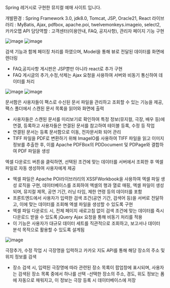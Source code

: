 Spring 레거시로 구현한 뮤지컬 예매 사이트 입니다.

개발환경 : Spring Framework 3.0, jdk8.0, Tomcat, JSP, Oracle21, React
  라이브러리 : MyBatis, Ajax, pdfbox, apache.poi, twelvemonkeys.imageio, select2, 카카오맵 API
담당역할 : 고객센터(이용안내, FAQ, 공지사항), 관리자 페이지 기능 구현

![image](https://github.com/user-attachments/assets/77efbb5e-4f7a-4743-8c18-8cfd54995ae5) ![image](https://github.com/user-attachments/assets/6050bdec-b8f4-4d64-aefe-2b606def76e1)

검색 기능과 함께 페이징 처리를 하였으며, Model을 통해 뷰로 전달된 데이터를 화면에 렌더링 
- FAQ,공지사항 게시판은 JSP뿐만 아니라 react로 추가 구현
- FAQ 게시글의 추가,수정,삭제는 Ajax 요청을 사용하여 서버와 비동기 통신하여 데이터를 처리


![image](https://github.com/user-attachments/assets/46d7f0cd-a851-42bc-a586-397224b7958e) ![image](https://github.com/user-attachments/assets/992c362b-dc4c-490d-86de-bb6f7d0e3847)

문서함은 사용자들이 팩스로 수신된 문서 파일을 관리하고 조회할 수 있는 기능을 제공, 팩스 폴더에서 스캔된 문서 목록을 읽어와 화면에 출력
- 사용자들은 스캔된 문서를 미리보기로 확인하여 특정 정보(뮤지컬, 극장, 배우 등)에 연결, 등록하고 사용자들은 연결된 문서를 참고하여 테이블 등록, 수정 등 작업
- 연결된 문서는 등록 문서함으로 이동, 전자문서화 되어 관리
- TIFF 파일을 PDF로 변환하기 위해 ImageIO를 사용하여 TIFF 파일을 읽고 이미지 정보를 추출한 후, 이를 Apache PDFBox의 PDDocument 및 PDPage와 결합하여 PDF 파일을 생성

엑셀 다운로드 버튼을 클릭하면, 선택된 조건에 맞는 데이터를 서버에서 조회한 후 엑셀 파일로 자동 생성하여 사용자에게 제공
- 엑셀 파일은 Apache POI라이브러리의 XSSFWorkbook을 사용하여 엑셀 파일 생성 로직을 구현, 데이터베이스를 조회하여 엑셀의 행과 열로 매핑, 엑셀 파일이 생성되며, 뮤지컬 제목, 공연 기간, 러닝 타임, 제한 연령 등의 데이터를 포함
- 프론트엔드에서 사용자가 입력한 검색 조건(공연 기간, 검색어 등)을 서버로 전달하고, 이에 맞는 데이터를 조회해 엑셀 파일을 생성할 수 있도록 구현
- 엑셀 파일 다운로드 시, 전체 페이지 새로고침 없이 검색 조건에 맞는 데이터를 즉시 다운로드 받을 수 있도록 jQuery Ajax 요청을 통해 비동기 처리를 적용
- 이 기능은 사용자가 대규모 데이터 세트를 직관적으로 조회하고, 보고서나 데이터 분석 목적으로 활용할 수 있도록 설계됨


![image](https://github.com/user-attachments/assets/643c619d-b957-47d4-af5f-f395f0396c1e)

극장추가, 수정 작업 시 극장명을 입력하고 카카오 지도 API를 통해 해당 장소의 주소 및 위치 정보를 검색
- 장소 검색 시, 입력된 극장명에 따라 관련된 장소 목록이 팝업창에 표시되며, 사용자는 검색된 장소 목록 중에서 하나를 선택
-선택한 장소의 주소, 경도, 위도 정보는 폼에 자동으로 채워지고, 이 정보는 극장 등록 시 데이터베이스에 저장






